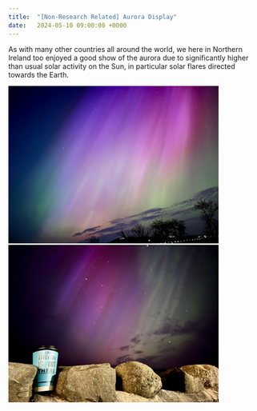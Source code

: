 ```yaml
---
title:  "[Non-Research Related] Aurora Display"
date:   2024-05-10 09:00:00 +0000
---
```


As with many other countries all around the world, we here in Northern Ireland too enjoyed a good show of the aurora due to significantly higher than usual solar activity on the Sun, in particular solar flares directed towards the Earth. 


<img src="/assets/Photos/Aurora2.jpg" width="420">&emsp;  
<img src="/assets/Photos/Aurora3.jpg" width="420">  





